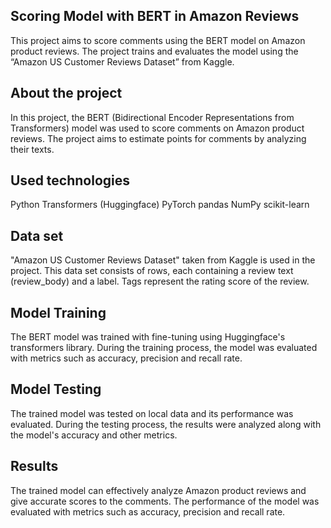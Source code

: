 ## Scoring Model with BERT in Amazon Reviews
This project aims to score comments using the BERT model on Amazon product reviews. The project trains and evaluates the model using the “Amazon US Customer Reviews Dataset” from Kaggle.

## About the project
In this project, the BERT (Bidirectional Encoder Representations from Transformers) model was used to score comments on Amazon product reviews. The project aims to estimate points for comments by analyzing their texts.

## Used technologies
Python Transformers (Huggingface) PyTorch pandas NumPy scikit-learn

## Data set
"Amazon US Customer Reviews Dataset" taken from Kaggle is used in the project. This data set consists of rows, each containing a review text (review_body) and a label. Tags represent the rating score of the review.

## Model Training
The BERT model was trained with fine-tuning using Huggingface's transformers library. During the training process, the model was evaluated with metrics such as accuracy, precision and recall rate.

## Model Testing
The trained model was tested on local data and its performance was evaluated. During the testing process, the results were analyzed along with the model's accuracy and other metrics.

## Results
The trained model can effectively analyze Amazon product reviews and give accurate scores to the comments. The performance of the model was evaluated with metrics such as accuracy, precision and recall rate.
